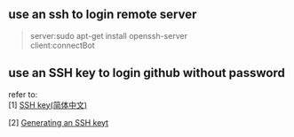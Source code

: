 ## use an ssh to login remote server
> server:sudo apt-get install openssh-server    
> client:connectBot  



## use an SSH key to login github without password

refer to:  
[1] [SSH key(简体中文)](https://wiki.archlinux.org/index.php/SSH_keys_(%E7%AE%80%E4%BD%93%E4%B8%AD%E6%96%87))  

[2] [Generating an SSH keyt](https://help.github.com/articles/generating-an-ssh-key/)  
